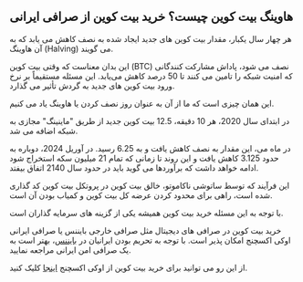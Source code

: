 

## هاوینگ بیت کوین چیست؟ خرید بیت کوین از صرافی ایرانی

هر چهار سال یکبار، مقدار بیت کوین های جدید ایجاد شده به نصف کاهش می یابد که به آن هاوینگ (Halving) می گویند.

این بدان معناست که وقتی بیت‌ کوین (BTC) نصف می‌ شود، پاداش مشارکت‌ کنندگانی که امنیت شبکه را تامین می‌ کنند تا 50 درصد کاهش می‌یابد. این مسئله مستقیماً بر نرخ ورود بیت‌ کوین‌ های جدید به گردش تأثیر می‌ گذارد.

این همان چیزی است که ما از آن به عنوان روز نصف کردن یا هاوینگ یاد می کنیم.

در ابتدای سال 2020، هر 10 دقیقه، 12.5 بیت کوین جدید از طریق "ماینینگ" مجازی به شبکه اضافه می شد.

در ماه می، این مقدار به نصف کاهش یافت و به 6.25 رسید. در آوریل 2024، دوباره به حدود 3.125 کاهش یافت و این روند تا زمانی که تمام 21 میلیون سکه استخراج شود ادامه خواهد داشت که برآوردها می گوید باید در حدود سال 2140 اتفاق بیفتد.

  
این فرآیند که توسط ساتوشی ناکاموتو، خالق بیت کوین در پروتکل بیت کوین کد گذاری شده است، راهی برای محدود کردن عرضه کل بیت کوین و کمیاب بودن آن است.

با توجه به این مسئله خرید بیت کوین همیشه یکی از گزینه های سرمایه گذاران است.

خرید بیت کوین در صرافی های دیجیتال مثل صرافی خارجی بایننس یا صرافی ایرانی اوکی اکسچنج امکان پذیر است. با توجه به تحریم بودن ایرانیان در [بایننس](https://www.binance.com/en-GB)، بهتر است به یک صرافی امن ایرانی مراجعه نمایید.

از این رو می توانید برای خرید بیت کوین از اوکی اکسچنج [اینجا](https://ok-ex.io/buy-and-sell/BTC/) کلیک کنید.

